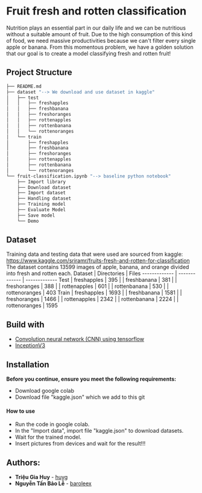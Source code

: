 # Fruit fresh and rotten classification

Nutrition plays an essential part in our daily life and we can be nutritious without a suitable amount of fruit. Due to the high consumption of this kind of food, we need massive productivities because we can't filter every single apple or banana. From this momentous problem, we have a golden solution that our goal is to create a model classifying fresh and rotten fruit!



## Project Structure
```bash
├── README.md
├── dataset "--> We download and use dataset in kaggle"
│   ├── test
│   │   ├── freshapples
│   │   ├── freshbanana
│   │   ├── freshoranges
│   │   ├── rottenapples
│   │   ├── rottenbanana
│   │   └── rottenoranges
│   └── train
│       ├── freshapples
│       ├── freshbanana
│       ├── freshoranges
│       ├── rottenapples
│       ├── rottenbanana
│       └── rottenoranges
└── fruit-classification.ipynb "--> baseline python notebook"
    ├── Import library
    ├── Download dataset
    ├── Import dataset
    ├── Handling dataset
    ├── Training model
    ├── Evaluate Model
    ├── Save model
    └── Demo
```


## Dataset
Training data and testing data that were used are sourced from kaggle: https://www.kaggle.com/sriramr/fruits-fresh-and-rotten-for-classification <br/> The dataset contains 13599 images of apple, banana, and orange divided into fresh and rotten each.
Dataset       | Directories     | Files
------------- | -------------   | -------------
Test          | freshapples     | 395
|             | freshbanana     | 381
|             | freshoranges    | 388
|             | rottenapples    | 601
|             | rottenbanana    | 530
|             | rottenoranges   | 403
Train         | freshapples     | 1693
|             | freshbanana     | 1581
|             | freshoranges    | 1466
|             | rottenapples    | 2342
|             | rottenbanana    | 2224
|             | rottenoranges   | 1595



## Build with
* [Convolution neural network (CNN) using tensorflow](https://www.tensorflow.org/tutorials/images/cnn)
* [InceptionV3](https://keras.io/api/applications/inceptionv3/)



## Installation

**Before you continue, ensure you meet the following requirements:**
- Download google colab
- Download file "kaggle.json" which we add to this git

#### How to use
- Run the code in google colab.
- In the "Import data", import file "kaggle.json" to download datasets.
- Wait for the trained model.
- Insert pictures from devices and wait for the result!!!


## Authors:
- **Triệu Gia Huy** - [huyg](https://github.com/huyg1108)
- **Nguyễn Tấn Bảo Lễ** - [baroleex](https://github.com/baroleex04)
